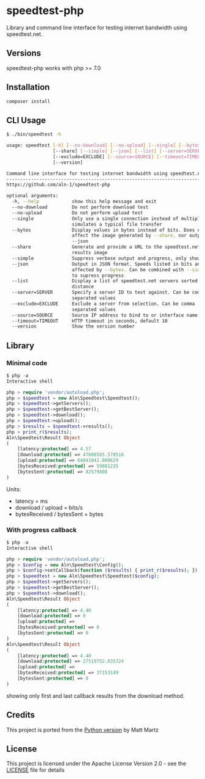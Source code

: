 # speedtest-php

Library and command line interface for testing internet bandwidth using speedtest.net.

## Versions

speedtest-php works with php >= 7.0 

## Installation

```bash
composer install
```

## CLI Usage

```bash
$ ./bin/speedtest -h

usage: speedtest [-h] [--no-download] [--no-upload] [--single] [--bytes]
                 [--share] [--simple] [--json] [--list] [--server=SERVER]
                 [--exclude=EXCLUDE] [--source=SOURCE] [--timeout=TIMEOUT]
                 [--version]

Command line interface for testing internet bandwidth using speedtest.net.
--------------------------------------------------------------------------
https://github.com/aln-1/speedtest-php

optional arguments:
  -h, --help            show this help message and exit
  --no-download         Do not perform download test
  --no-upload           Do not perform upload test
  --single              Only use a single connection instead of multiple. This
                        simulates a typical file transfer
  --bytes               Display values in bytes instead of bits. Does not
                        affect the image generated by --share, nor output from
                        --json
  --share               Generate and provide a URL to the speedtest.net share
                        results image
  --simple              Suppress verbose output and progress, only shows results
  --json                Output in JSON format. Speeds listed in bits and not
                        affected by --bytes. Can be combined with --simple
                        to supress progress
  --list                Display a list of speedtest.net servers sorted by
                        distance
  --server=SERVER       Specify a server ID to test against. Can be comma
                        separated values
  --exclude=EXCLUDE     Exclude a server from selection. Can be comma
                        separated values
  --source=SOURCE       Source IP address to bind to or interface name
  --timeout=TIMEOUT     HTTP timeout in seconds, default 10
  --version             Show the version number
```

## Library

### Minimal code

```php
$ php -a
Interactive shell

php > require 'vendor/autoload.php';
php > $speedtest = new Aln\Speedtest\Speedtest();
php > $speedtest->getServers();
php > $speedtest->getBestServer();
php > $speedtest->download();
php > $speedtest->upload();
php > $results = $speedtest->results();
php > print_r($results);
Aln\Speedtest\Result Object
(
    [latency:protected] => 4.57
    [download:protected] => 47888585.578516
    [upload:protected] => 64841042.860629
    [bytesReceived:protected] => 59881235
    [bytesSent:protected] => 82579808
)
```

Units:
* latency = ms
* download / upload = bits/s
* bytesReceived / bytesSent = bytes

### With progress callback

```php
$ php -a
Interactive shell

php > require 'vendor/autoload.php';
php > $config = new Aln\Speedtest\Config();
php > $config->setCallback(function ($results) { print_r($results); });
php > $speedtest = new Aln\Speedtest\Speedtest($config);
php > $speedtest->getServers();
php > $speedtest->getBestServer();
php > $speedtest->download();
Aln\Speedtest\Result Object
(
    [latency:protected] => 4.40
    [download:protected] => 0
    [upload:protected] =>
    [bytesReceived:protected] => 0
    [bytesSent:protected] => 0
)
Aln\Speedtest\Result Object
(
    [latency:protected] => 4.40
    [download:protected] => 27519752.835724
    [upload:protected] =>
    [bytesReceived:protected] => 37153149
    [bytesSent:protected] => 0
)
```
showing only first and last callback results from the download method.

## Credits
This project is ported from the [Python version](https://github.com/sivel/speedtest-cli) by Matt Martz

## License
This project is licensed under the Apache License Version 2.0 - see the [LICENSE](LICENSE) file for details
